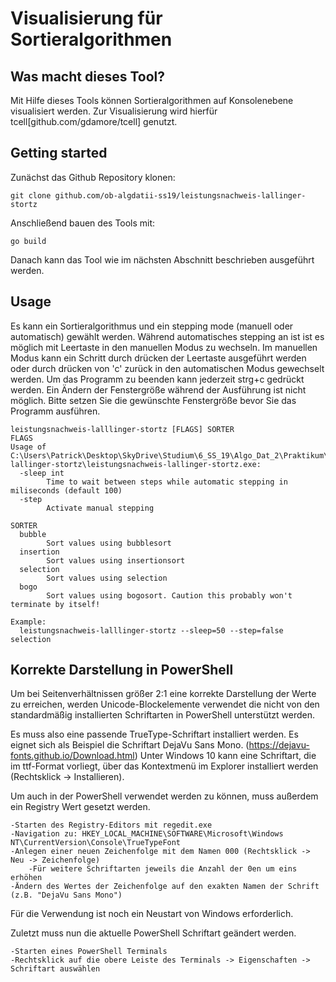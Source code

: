 # Visualisierung für Sortieralgorithmen

## Was macht dieses Tool?
Mit Hilfe dieses Tools können Sortieralgorithmen auf Konsolenebene visualisiert werden.
Zur Visualisierung wird hierfür tcell[github.com/gdamore/tcell] genutzt.

## Getting started

Zunächst das Github Repository klonen:

```
git clone github.com/ob-algdatii-ss19/leistungsnachweis-lallinger-stortz
```

Anschließend bauen des Tools mit:

```
go build
```

Danach kann das Tool wie im nächsten Abschnitt beschrieben ausgeführt werden.

## Usage
Es kann ein Sortieralgorithmus und ein stepping mode (manuell oder automatisch) gewählt werden.
Während automatisches stepping an ist ist es möglich mit Leertaste in den manuellen Modus zu wechseln.
Im manuellen Modus kann ein Schritt durch drücken der Leertaste ausgeführt werden oder durch drücken von 'c' zurück in den automatischen Modus gewechselt werden.
Um das Programm zu beenden kann jederzeit strg+c gedrückt werden.
Ein Ändern der Fenstergröße während der Ausführung ist nicht möglich. Bitte setzen Sie die gewünschte Fenstergröße bevor Sie das Programm ausführen.

```
leistungsnachweis-lalllinger-stortz [FLAGS] SORTER
FLAGS
Usage of C:\Users\Patrick\Desktop\SkyDrive\Studium\6_SS_19\Algo_Dat_2\Praktikum\leistungsnachweis-lallinger-stortz\leistungsnachweis-lallinger-stortz.exe:
  -sleep int
        Time to wait between steps while automatic stepping in miliseconds (default 100)
  -step
        Activate manual stepping

SORTER
  bubble
        Sort values using bubblesort
  insertion
        Sort values using insertionsort
  selection
        Sort values using selection
  bogo
        Sort values using bogosort. Caution this probably won't terminate by itself!

Example:
  leistungsnachweis-lalllinger-stortz --sleep=50 --step=false selection
```

## Korrekte Darstellung in PowerShell

Um bei Seitenverhältnissen größer 2:1 eine korrekte Darstellung der Werte zu erreichen, werden Unicode-Blockelemente verwendet die nicht von den standardmäßig installierten Schriftarten in PowerShell unterstützt werden.

Es muss also eine passende TrueType-Schriftart installiert werden. Es eignet sich als Beispiel die Schriftart DejaVu Sans Mono. (https://dejavu-fonts.github.io/Download.html)
Unter Windows 10 kann eine Schriftart, die im ttf-Format vorliegt, über das Kontextmenü im Explorer installiert werden (Rechtsklick -> Installieren).

Um auch in der PowerShell verwendet werden zu können, muss außerdem ein Registry Wert gesetzt werden.

    -Starten des Registry-Editors mit regedit.exe
    -Navigation zu: HKEY_LOCAL_MACHINE\SOFTWARE\Microsoft\Windows NT\CurrentVersion\Console\TrueTypeFont
    -Anlegen einer neuen Zeichenfolge mit dem Namen 000 (Rechtsklick -> Neu -> Zeichenfolge)
        -Für weitere Schriftarten jeweils die Anzahl der 0en um eins erhöhen
    -Ändern des Wertes der Zeichenfolge auf den exakten Namen der Schrift (z.B. "DejaVu Sans Mono")

Für die Verwendung ist noch ein Neustart von Windows erforderlich.

Zuletzt muss nun die aktuelle PowerShell Schriftart geändert werden.

    -Starten eines PowerShell Terminals
    -Rechtsklick auf die obere Leiste des Terminals -> Eigenschaften -> Schriftart auswählen
